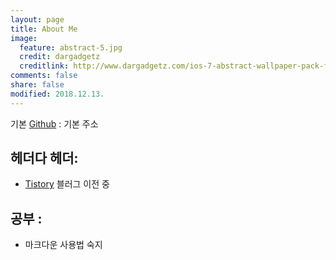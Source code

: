 ```yaml
---
layout: page
title: About Me
image:
  feature: abstract-5.jpg
  credit: dargadgetz
  creditlink: http://www.dargadgetz.com/ios-7-abstract-wallpaper-pack-for-iphone-5-and-ipod-touch-retina/
comments: false
share: false
modified: 2018.12.13.
---
```


기본 [Github](https://github.com/oneandonlyme) : 기본 주소


## 헤더다 헤더:

* [Tistory](https://blog.oneandonlyme.xyz/) 블러그 이전 중


## 공부 :
* 마크다운 사용법 숙지

